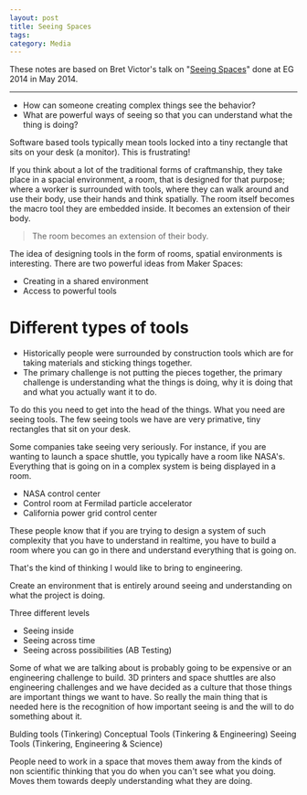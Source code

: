 ```yaml
---
layout: post
title: Seeing Spaces
tags: 
category: Media
---
```


These notes are based on Bret Victor's talk on "[Seeing Spaces](https://vimeo.com/97903574)" done at EG 2014 in May 2014.

-----------------------------------------------------------------------------------------------------------------

* How can someone creating complex things see the behavior?
* What are powerful ways of seeing so that you can understand what the thing is doing?

Software based tools typically mean tools locked into a tiny rectangle that sits on your desk (a monitor). This is frustrating!

If you think about a lot of the traditional forms of craftmanship, they take place in a spacial environment, a room, that is designed for that purpose; where a worker is surrounded with tools, where they can walk around and use their body, use their hands and think spatially. The room itself becomes the macro tool they are embedded inside. It becomes an extension of their body.

> The room becomes an extension of their body.

The idea of designing tools in the form of rooms, spatial environments is interesting. There are two powerful ideas from Maker Spaces:  

* Creating in a shared environment  
* Access to powerful tools  

# Different types of tools

- Historically people were surrounded by construction tools which are for taking materials and sticking things together.  
- The primary challenge is not putting the pieces together, the primary challenge is understanding what the things is doing, why it is doing that and what you actually want it to do.  

To do this you need to get into the head of the things. What you need are seeing tools. The few seeing tools we have are very primative, tiny rectangles that sit on your desk.

Some companies take seeing very seriously. For instance, if you are wanting to launch a space shuttle, you typically have a room like NASA's. Everything that is going on in a complex system is being displayed in a room.

* NASA control center    
* Control room at Fermilad particle accelerator  
* California power grid control center  

These people know that if you are trying to design a system of such complexity that you have to understand in realtime, you have to build a room where you can go in there and understand everything that is going on.

That's the kind of thinking I would like to bring to engineering.

Create an environment that is entirely around seeing and understanding on what the project is doing.

Three different levels

* Seeing inside  
* Seeing across time  
* Seeing across possibilities (AB Testing)

Some of what we are talking about is probably going to be expensive or an engineering challenge to build.
3D printers and space shuttles are also engineering challenges and we have decided as a culture that those things are important things we want to have. 
So really the main thing that is needed here is the recognition of how important seeing is and the will to do something about it.

Bulding tools (Tinkering)
Conceptual Tools (Tinkering & Engineering)
Seeing Tools (Tinkering, Engineering & Science) 

People need to work in a space that moves them away from the kinds of non scientific thinking that you do when you can't see what you doing. Moves them towards deeply understanding what they are doing.
